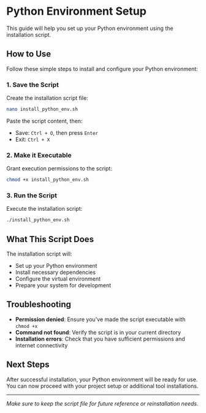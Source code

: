 # Python Environment Setup

This guide will help you set up your Python environment using the installation script.

## How to Use

Follow these simple steps to install and configure your Python environment:

### 1. Save the Script

Create the installation script file:

```bash
nano install_python_env.sh
```

Paste the script content, then:
- Save: `Ctrl + O`, then press `Enter`
- Exit: `Ctrl + X`

### 2. Make it Executable

Grant execution permissions to the script:

```bash
chmod +x install_python_env.sh
```

### 3. Run the Script

Execute the installation script:

```bash
./install_python_env.sh
```

## What This Script Does

The installation script will:
- Set up your Python environment
- Install necessary dependencies
- Configure the virtual environment
- Prepare your system for development

## Troubleshooting

- **Permission denied**: Ensure you've made the script executable with `chmod +x`
- **Command not found**: Verify the script is in your current directory
- **Installation errors**: Check that you have sufficient permissions and internet connectivity

## Next Steps

After successful installation, your Python environment will be ready for use. You can now proceed with your project setup or additional tool installations.

---

*Make sure to keep the script file for future reference or reinstallation needs.*
